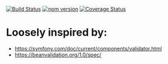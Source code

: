 [![Build Status](https://travis-ci.org/stopsopa/validator.svg?branch=v0.0.73)](https://travis-ci.org/stopsopa/validator)
[![npm version](https://badge.fury.io/js/%40stopsopa%2Fvalidator.svg)](https://badge.fury.io/js/%40stopsopa%2Fvalidator)
[![Coverage Status](https://coveralls.io/repos/github/stopsopa/validator/badge.svg?branch=v0.0.73)](https://coveralls.io/github/stopsopa/validator?branch=v0.0.73)

# Loosely inspired by:
- https://symfony.com/doc/current/components/validator.html
- https://beanvalidation.org/1.0/spec/


